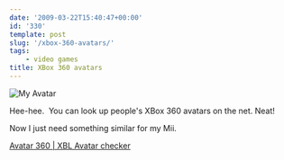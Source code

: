 ```yaml
---
date: '2009-03-22T15:40:47+00:00'
id: '330'
template: post
slug: '/xbox-360-avatars/'
tags:
    - video games
title: XBox 360 avatars
---
```


![My
Avatar](avatar-body.png 'My XBox Live avatar')

Hee-hee.  You can look up people's XBox 360 avatars on the net. Neat!

Now I just need something similar for my Mii.

[Avatar 360 | XBL Avatar checker](http://mundorare.com/games/avatar-360/xbl-avatar-checker?gt=thedoctorwhat&v=)
